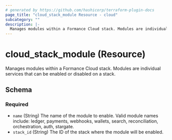 ```yaml
---
# generated by https://github.com/hashicorp/terraform-plugin-docs
page_title: "cloud_stack_module Resource - cloud"
subcategory: ""
description: |-
  Manages modules within a Formance Cloud stack. Modules are individual services that can be enabled or disabled on a stack.
---
```


# cloud_stack_module (Resource)

Manages modules within a Formance Cloud stack. Modules are individual services that can be enabled or disabled on a stack.



<!-- schema generated by tfplugindocs -->
## Schema

### Required

- `name` (String) The name of the module to enable. Valid module names include: ledger, payments, webhooks, wallets, search, reconciliation, orchestration, auth, stargate.
- `stack_id` (String) The ID of the stack where the module will be enabled.
